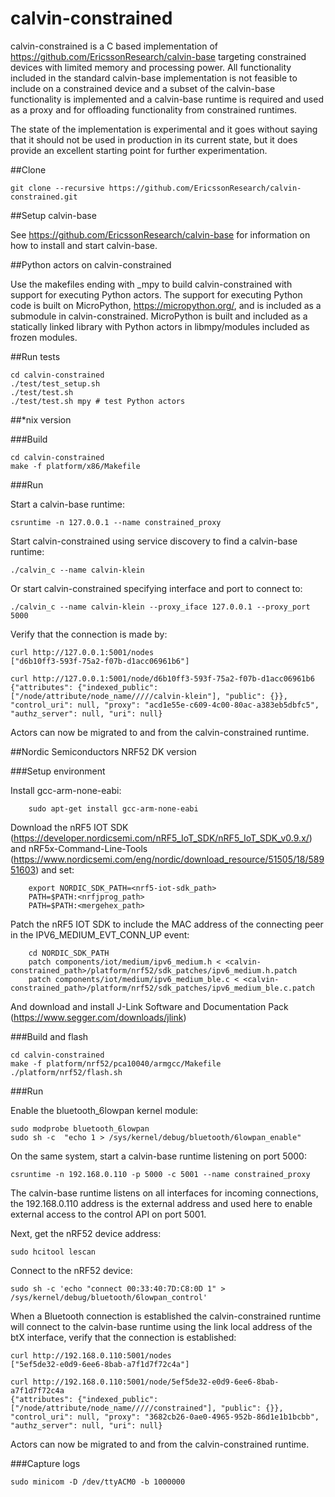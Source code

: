 # calvin-constrained

calvin-constrained is a C based implementation of https://github.com/EricssonResearch/calvin-base targeting constrained devices with limited memory and processing power. All functionality included in the standard calvin-base implementation is not feasible to include on a constrained device and a subset of the calvin-base functionality is implemented and a calvin-base runtime is required and used as a proxy and for offloading functionality from constrained runtimes.

The state of the implementation is experimental and it goes without saying that it should not be used in production in its current state, but it does provide an excellent starting point for further experimentation.

##Clone

    git clone --recursive https://github.com/EricssonResearch/calvin-constrained.git

##Setup calvin-base

See https://github.com/EricssonResearch/calvin-base for information on how to install and start calvin-base.

##Python actors on calvin-constrained

Use the makefiles ending with _mpy to build calvin-constrained with support for executing Python actors. The support for executing Python code is built on MicroPython, https://micropython.org/, and is included as a submodule in calvin-constrained. MicroPython is built and included as a statically linked library with Python actors in libmpy/modules included as frozen modules.

##Run tests

    cd calvin-constrained
    ./test/test_setup.sh
    ./test/test.sh
    ./test/test.sh mpy # test Python actors

##*nix version

###Build

    cd calvin-constrained
    make -f platform/x86/Makefile

###Run

Start a calvin-base runtime:

    csruntime -n 127.0.0.1 --name constrained_proxy

Start calvin-constrained using service discovery to find a calvin-base runtime:

    ./calvin_c --name calvin-klein

Or start calvin-constrained specifying interface and port to connect to:

    ./calvin_c --name calvin-klein --proxy_iface 127.0.0.1 --proxy_port 5000

Verify that the connection is made by:

    curl http://127.0.0.1:5001/nodes
    ["d6b10ff3-593f-75a2-f07b-d1acc06961b6"]

    curl http://127.0.0.1:5001/node/d6b10ff3-593f-75a2-f07b-d1acc06961b6
    {"attributes": {"indexed_public": ["/node/attribute/node_name/////calvin-klein"], "public": {}}, "control_uri": null, "proxy": "acd1e55e-c609-4c00-80ac-a383eb5dbfc5", "authz_server": null, "uri": null}

Actors can now be migrated to and from the calvin-constrained runtime.

##Nordic Semiconductors NRF52 DK version

###Setup environment

Install gcc-arm-none-eabi:

        sudo apt-get install gcc-arm-none-eabi

Download the nRF5 IOT SDK (https://developer.nordicsemi.com/nRF5_IoT_SDK/nRF5_IoT_SDK_v0.9.x/) and nRF5x-Command-Line-Tools (https://www.nordicsemi.com/eng/nordic/download_resource/51505/18/58951603) and set:

        export NORDIC_SDK_PATH=<nrf5-iot-sdk_path>
        PATH=$PATH:<nrfjprog_path>
        PATH=$PATH:<mergehex_path>

Patch the nRF5 IOT SDK to include the MAC address of the connecting peer in the IPV6_MEDIUM_EVT_CONN_UP event:

        cd NORDIC_SDK_PATH
        patch components/iot/medium/ipv6_medium.h < <calvin-constrained_path>/platform/nrf52/sdk_patches/ipv6_medium.h.patch
        patch components/iot/medium/ipv6_medium_ble.c < <calvin-constrained_path>/platform/nrf52/sdk_patches/ipv6_medium_ble.c.patch

And download and install J-Link Software and Documentation Pack (https://www.segger.com/downloads/jlink)

###Build and flash

    cd calvin-constrained
    make -f platform/nrf52/pca10040/armgcc/Makefile
    ./platform/nrf52/flash.sh

###Run

Enable the bluetooth_6lowpan kernel module:

    sudo modprobe bluetooth_6lowpan
    sudo sh -c  "echo 1 > /sys/kernel/debug/bluetooth/6lowpan_enable"

On the same system, start a calvin-base runtime listening on port 5000:

    csruntime -n 192.168.0.110 -p 5000 -c 5001 --name constrained_proxy

The calvin-base runtime listens on all interfaces for incoming connections, the 192.168.0.110 address is the external address and used here to enable external access to the control API on port 5001.

Next, get the nRF52 device address:

    sudo hcitool lescan

Connect to the nRF52 device:

    sudo sh -c 'echo "connect 00:33:40:7D:C8:0D 1" > /sys/kernel/debug/bluetooth/6lowpan_control'

When a Bluetooth connection is established the calvin-constrained runtime will connect to the calvin-base runtime using the link local address of the btX interface, verify that the connection is established:

    curl http://192.168.0.110:5001/nodes
    ["5ef5de32-e0d9-6ee6-8bab-a7f1d7f72c4a"]

    curl http://192.168.0.110:5001/node/5ef5de32-e0d9-6ee6-8bab-a7f1d7f72c4a
    {"attributes": {"indexed_public": ["/node/attribute/node_name/////constrained"], "public": {}}, "control_uri": null, "proxy": "3682cb26-0ae0-4965-952b-86d1e1b1bcbb", "authz_server": null, "uri": null}

Actors can now be migrated to and from the calvin-constrained runtime.

###Capture logs

    sudo minicom -D /dev/ttyACM0 -b 1000000
